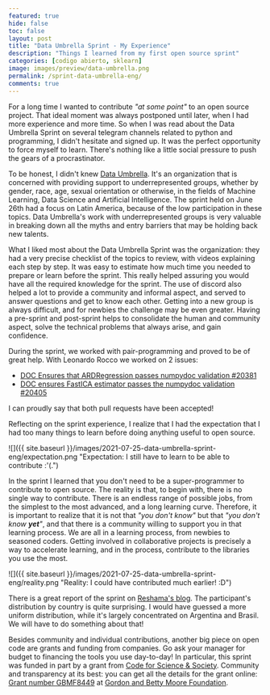 ```yaml
---
featured: true
hide: false
toc: false
layout: post
title: "Data Umbrella Sprint - My Experience"
description: "Things I learned from my first open source sprint"
categories: [codigo abierto, sklearn]
image: images/preview/data-umbrella.png
permalink: /sprint-data-umbrella-eng/
comments: true
---
```


For a long time I wanted to contribute _"at some point"_ to an open source project. That ideal moment was always postponed until later, when I had more experience and more time. So when I was read about the Data Umbrella Sprint on several telegram channels related to python and programming, I didn't hesitate and signed up. It was the perfect opportunity to force myself to learn. There's nothing like a little social pressure to push the gears of a procrastinator.

To be honest, I didn't knew [Data Umbrella](https://dataumbrella.org/). It's an organization that is concerned with providing support to underrepresented groups, whether by gender, race, age, sexual orientation or otherwise, in the fields of Machine Learning, Data Science and Artificial Intelligence. The sprint held on June 26th had a focus on Latin America, because of the low participation in these topics. Data Umbrella's work with underrepresented groups is very valuable in breaking down all the myths and entry barriers that may be holding back new talents.

What I liked most about the Data Umbrella Sprint was the organization: they had a very precise checklist of the topics to review, with videos explaining each step by step. It was easy to estimate how much time you needed to prepare or learn before the sprint. This really helped assuring you would have all the required knowledge for the sprint. The use of discord also helped a lot to provide a community and informal aspect, and served to answer questions and get to know each other. Getting into a new group is always difficult, and for newbies the challenge may be even greater. Having a pre-sprint and post-sprint helps to consolidate the human and community aspect, solve the technical problems that always arise, and gain confidence.  

During the sprint, we worked with pair-programming and proved to be of great help. With Leonardo Rocco we worked on 2 issues: 
* [DOC Ensures that ARDRegression passes numpydoc validation #20381](https://github.com/scikit-learn/scikit-learn/pull/20381)
* [DOC ensures FastICA estimator passes the numpydoc validation #20405](https://github.com/scikit-learn/scikit-learn/pull/20405) 

I can proudly say that both pull requests have been accepted!

Reflecting on the sprint experience, I realize that I had the expectation that I had too many things to learn before doing anything useful to open source. 

![]({{ site.baseurl }}/images/2021-07-25-data-umbrella-sprint-eng/expectation.png "Expectation: I still have to learn to be able to contribute :'(.")

In the sprint I learned that you don't need to be a super-programmer to contribute to open source. 
The reality is that, to begin with, there is no single way to contribute. There is an endless range of possible jobs, from the simplest to the most advanced, and a long learning curve. Therefore, it is important to realize that it is not that _"you don't know"_ but that _"you don't know **yet**"_, and that there is a community willing to support you in that learning process. 
We are all in a learning process, from newbies to seasoned coders. Getting involved in collaborative projects is precisely a way to accelerate learning, and in the process, contribute to the libraries you use the most.

![]({{ site.baseurl }}/images/2021-07-25-data-umbrella-sprint-eng/reality.png "Reality: I could have contributed much earlier! :D")

There is a great report of the sprint on [Reshama's blog](https://reshamas.github.io/data-umbrella-latam-2021-scikit-learn-sprint-report/). The participant's distribution by country is quite surprising. I would have guessed a more uniform distribution, while it's largely concentrated on Argentina and Brasil. We will have to do something about that!

Besides community and individual contributions, another big piece on open code are grants and funding from companies. Go ask your manager for budget to financing the tools you use day-to-day! In particular, this sprint was funded in part by a grant from [Code for Science & Society](https://eventfund.codeforscience.org/). Community and transparency at its best: you can get all the details for the grant online: [Grant number GBMF8449](https://www.moore.org/grant-detail?grantId=GBMF8449) at [Gordon and Betty Moore Foundation](https://www.moore.org/).